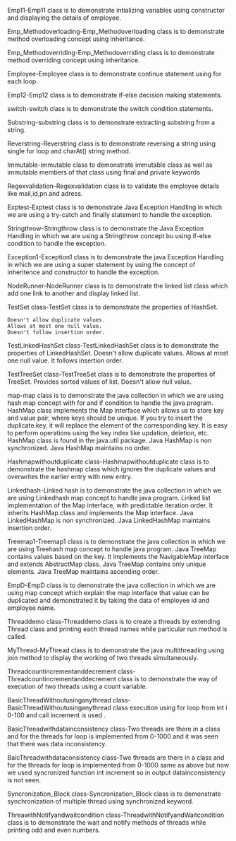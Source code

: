 Emp11-Emp11 class is to demonstrate intializing variables using constructor and displaying the details of employee.


Emp_Methodoverloading-Emp_Methodoverloading class is to demonstrate method overloading concept using inheritance.


Emp_Methodoverriding-Emp_Methodoverriding class is to demonstrate method overriding concept using inheritance.


Employee-Employee class is to demonstrate continue statement using for each loop.


Emp12-Emp12 class is to demonstrate if-else decision making statements.


switch-switch class is to demonstrate the switch condition statements.


Substring-substring class is to demonstrate extracting substring from a string. 


Reverstring-Reverstring class is to demonstrate reversing a string using single for loop and charAt() string method.


Immutable-immutable class to demonstrate immutable class as well as immutable members of that class using final and private keywords


Regexvalidation-Regexvalidation class is to validate the employee details like mail,id,pn and adress.


Exptest-Exptest class is to demonstrate Java Exception Handling in which we are using a try-catch and finally statement to handle the exception.


Stringthrow-Stringthrow class is to demonstrate the Java Exception Handling in which we are using a Stringthrow concept bu using if-else condition to handle the exception.


Exception1-Exception1 class is to demonstrate the java Exception Handling in which we are using a super statement by using the concept of inheritence and constructor to handle the exception.


NodeRunner-NodeRunner class is to demonstrate the linked list class which add one link to another and display linked list.



TestSet class-TestSet class is to demonstrate the properties of HashSet.

    Doesn't allow duplicate values.
    Allows at most one null value.
    Doesn't follow insertion order.
    
    
    
TestLinkedHashSet class-TestLinkedHashSet class is to demonstrate the properties of LinkedHashSet.
    Doesn't allow duplicate values.
    Allows at most one null value.
    It follows insertion order.
    
    
    
TestTreeSet class-TestTreeSet class is to demonstrate the properties of TreeSet.
    Provides sorted values of list.
    Doesn't allow null value.


map-map class is to demonstrate the java collection in which  we are using hash map concept with for and if condition to handle the java program.
HashMap class implements the Map interface which allows us to store key and value pair, where keys should be unique. If you try to insert the duplicate key, it will replace the element of the corresponding key. It is easy to perform operations using the key index like updation, deletion, etc. HashMap class is found in the java.util package.
Java HashMap is non synchronized.
Java HashMap maintains no order.


Hashmapwithoutduplicate class-Hashmapwithoutduplicate class is to demonstrate the hashmap class which ignores the duplicate values and overwrites the earlier entry with new entry.


Linkedhash-Linked hash is to demonstrate the java collection in which we are using Linkedhash map concept to handle java program.
Linked list implementation of the Map interface, with predictable iteration order. It inherits HashMap class and implements the Map interface.
Java LinkedHashMap is non synchronized.
Java LinkedHashMap maintains insertion order.



Treemap1-Treemap1 class is to demonstrate the java collection in which we are using Treehash map concept to handle java program.
Java TreeMap contains values based on the key. It implements the NavigableMap interface and extends AbstractMap class.
Java TreeMap contains only unique elements.
Java TreeMap maintains ascending order.


EmpD-EmpD class is to demonstrate the java collection in which we are using map concept which explain the map interface  that value can be duplicated and demonstrated it by taking the data of employee id and employee name.


Threaddemo class-Threaddemo class is to create a threads by extending Thread class and printing each thread names while particular run method is called.


MyThread-MyThread class is to demonstrate the java multithreading using join method to display the working of two threads simultaneously. 


Threadcountincrementanddecrement class-Threadcountincrementanddecrement class is to demonstrate the way of execution of two threads using a count variable.


BasicThreadWithoutusinganythread class-BasicThreadWithoutusinganythread class execution using for loop from int i 0-100 and call increment is used .


BasicThreadwithdatainconsistency class-Two threads are there in a class and for the threads for loop is implemented from 0-1000 and it was seen that there was data inconsistency.


BaicThreadwithdataconsistency class-Two threads are there in a class and for the threads for loop is implemented from 0-1000 same as above but now we used syncronized function int increment so in output datainconsistency is not seen.


Syncronization_Block class-Syncronization_Block class is to demonstrate synchronization of multiple thread using synchronized keyword.


ThreawithNotifyandwaitcondition class-ThreadwithNotifyandWaitcondition class is to  demonstrate the wait and notify methods of threads while printing odd and even numbers.
















